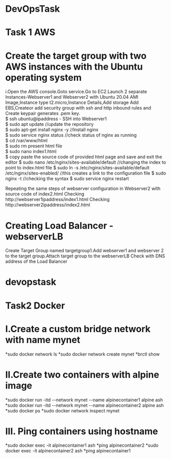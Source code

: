# DevOpsTask
# Task 1 AWS
# Create the target group with two AWS instances with the Ubuntu operating system
i.Open the AWS console.Goto service.Go to EC2.Launch 2 separate Instances-Webserver1 and Webserver2 with Ubuntu 20.04 AMI Image,Instance type t2.micro,Instance Details,Add storage Add EBS,Createor add security group with ssh and http inbound rules and Create keypair generates .pem key. <br/>
$  ssh ubuntu@ipaddress - SSH into Webserver1<br/>
$ sudo apt update //update the repository<br/>
$ sudo apt-get install nginx -y //Install nginx<br/>
$ sudo service nginx status //check status of nginx as running<br/>
$ cd /var/www/html<br/>
$ sudo rm present html file<br/>
$ sudo nano index1.html<br/>
$ copy paste the source code of provided html page and save and exit the editor
$ sudo nano /etc/nginx/sites-available/default //changing the index to point to index.html file
$ sudo ln -s /etc/nginx/sites-available/default /etc/nginx/sites-enabled/  //this creates a link to the configuration file
$ sudo nginx -t //checking the syntax
$ sudo service nginx restart

Repeating the same steps of webserver configuration in Webserver2 with source code of index2.html
Checking http://webserver1ipaddress/index1.html
Checking http://webserver2ipaddress/index2.html

# Creating Load Balancer - webserverLB
Create Target Group named targetgroup1.Add webserver1 and webserver 2 to the target group.Attach target group to the webserverLB
Check with DNS address of the Load Balancer

# devopstask
# Task2 Docker
# I.Create a custom bridge network with name mynet
*sudo docker network ls
*sudo docker network create mynet
*brctl show
# II.Create two containers with alpine image
*sudo docker run -itd --network mynet --name alpinecontainer1 alpine ash
*sudo docker run -itd --network mynet --name alpinecontainer2 alpine ash
*sudo docker ps
*sudo docker network inspect mynet
# III. Ping containers using hostname
*sudo docker exec -it alpinecontainer1 ash
*ping alpinecontainer2
*sudo docker exec -it alpinecontainer2 ash
*ping alpinecontainer1
